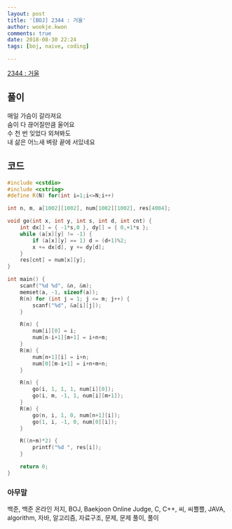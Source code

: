 ```yaml
---
layout: post
title: '[BOJ] 2344 : 거울'
author: wookje.kwon
comments: true
date: 2018-08-30 22:24
tags: [boj, naive, coding]

---
```


[2344 : 거울](https://www.acmicpc.net/problem/2344)  

## 풀이

매일 가슴이 갈라져요  
숨이 다 끊어질만큼 울어요  
수 천 번 잊었다 외쳐봐도  
내 삶은 어느새 벼랑 끝에 서있네요  

## 코드

```cpp
#include <cstdio>
#include <cstring>
#define R(N) for(int i=1;i<=N;i++)

int n, m, a[1002][1002], num[1002][1002], res[4004];

void go(int x, int y, int s, int d, int cnt) {
    int dx[] = { -1*s,0 }, dy[] = { 0,+1*s };
    while (a[x][y] != -1) {
        if (a[x][y] == 1) d = (d+1)%2;
        x += dx[d], y += dy[d];
    }
    res[cnt] = num[x][y];
}

int main() {
    scanf("%d %d", &n, &m);
    memset(a, -1, sizeof(a));
    R(n) for (int j = 1; j <= m; j++) {
        scanf("%d", &a[i][j]);
    }

    R(n) {
        num[i][0] = i;
        num[n-i+1][m+1] = i+n+m;
    }
    R(m) {
        num[n+1][i] = i+n;
        num[0][m-i+1] = i+n+m+n;
    }

    R(n) {
        go(i, 1, 1, 1, num[i][0]);
        go(i, m, -1, 1, num[i][m+1]);
    }
    R(m) {
        go(n, i, 1, 0, num[n+1][i]);
        go(1, i, -1, 0, num[0][i]);
    }

    R((n+m)*2) {
        printf("%d ", res[i]);
    }

    return 0;
}
```

### 아무말  
백준, 백준 온라인 저지, BOJ, Baekjoon Online Judge, C, C++, 씨, 씨쁠쁠, JAVA, algorithm, 자바, 알고리즘, 자료구조, 문제, 문제 풀이, 풀이
